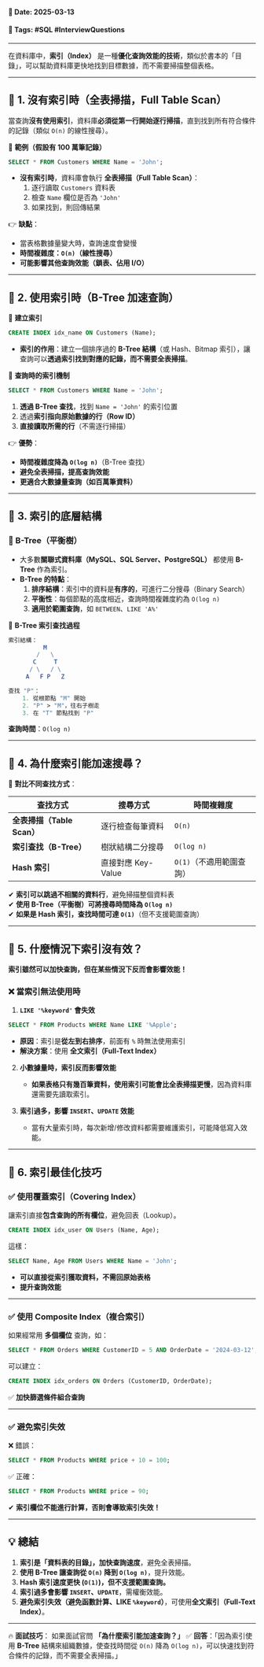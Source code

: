 #### 📅 **Date**: 2025-03-13

#### 🔖 **Tags**: #SQL #InterviewQuestions

---

在資料庫中，**索引（Index）** 是一種**優化查詢效能的技術**，類似於書本的「目錄」，可以幫助資料庫更快地找到目標數據，而不需要掃描整個表格。

---

## **📍 1. 沒有索引時（全表掃描，Full Table Scan）**

當查詢**沒有使用索引**，資料庫**必須從第一行開始逐行掃描**，直到找到所有符合條件的記錄（類似 `O(n)` 的線性搜尋）。

🔹 **範例（假設有 100 萬筆記錄）**

```sql
SELECT * FROM Customers WHERE Name = 'John';
```

- **沒有索引時**，資料庫會執行 **全表掃描（Full Table Scan）**：
    1. 逐行讀取 `Customers` 資料表
    2. 檢查 `Name` 欄位是否為 `'John'`
    3. 如果找到，則回傳結果

👉 **缺點**：
- 當表格數據量變大時，查詢速度會變慢
- **時間複雜度：`O(n)`（線性搜尋）**
- **可能影響其他查詢效能（鎖表、佔用 I/O）**

---

## **📍 2. 使用索引時（B-Tree 加速查詢）**

🔹 **建立索引**

```sql
CREATE INDEX idx_name ON Customers (Name);
```

- **索引的作用**：建立一個排序過的 **B-Tree 結構**（或 Hash、Bitmap 索引），讓查詢可以**透過索引找到對應的記錄，而不需要全表掃描**。

🔹 **查詢時的索引機制**

```sql
SELECT * FROM Customers WHERE Name = 'John';
```

1. **透過 B-Tree 查找**，找到 `Name = 'John'` 的索引位置
2. 透過**索引指向原始數據的行（Row ID）**
3. **直接讀取所需的行**（不需逐行掃描）

👉 **優勢**： 
- **時間複雜度降為 `O(log n)`**（B-Tree 查找）  
- **避免全表掃描，提高查詢效能**  
- **更適合大數據量查詢（如百萬筆資料）**

---

## **📍 3. 索引的底層結構**

### **🔹 B-Tree（平衡樹）**

- 大多數**關聯式資料庫（MySQL、SQL Server、PostgreSQL）** 都使用 **B-Tree** 作為索引。
- **B-Tree 的特點**：
    1. **排序結構**：索引中的資料是**有序的**，可進行二分搜尋（Binary Search）
    2. **平衡性**：每個節點的高度相近，查詢時間複雜度約為 `O(log n)`
    3. **適用於範圍查詢**，如 `BETWEEN`、`LIKE 'A%'`

🔹 **B-Tree 索引查找過程**

```mathematica
索引結構：
          M        
        /   \
       C     T    
      / \   / \ 
	 A   F P   Z 

查找 "P"： 
	1. 從根節點 "M" 開始 
	2. "P" > "M"，往右子樹走 
	3. 在 "T" 節點找到 "P"
```

**查詢時間**：`O(log n)`

---

## **📍 4. 為什麼索引能加速搜尋？**

🔹 **對比不同查找方式**：

|查找方式|搜尋方式|時間複雜度|
|---|---|---|
|**全表掃描（Table Scan）**|逐行檢查每筆資料|`O(n)`|
|**索引查找（B-Tree）**|樹狀結構二分搜尋|`O(log n)`|
|**Hash 索引**|直接對應 Key-Value|`O(1)`（不適用範圍查詢）|

✔ **索引可以跳過不相關的資料行**，避免掃描整個資料表  
✔ **使用 B-Tree（平衡樹）可將搜尋時間降為 `O(log n)`**  
✔ **如果是 Hash 索引，查找時間可達 `O(1)`**（但不支援範圍查詢）

---

## **📍 5. 什麼情況下索引沒有效？**

**索引雖然可以加快查詢，但在某些情況下反而會影響效能！**

### **❌ 當索引無法使用時**

1. **`LIKE '%keyword'` 會失效**

```sql
SELECT * FROM Products WHERE Name LIKE '%Apple';
```

- **原因**：索引是**從左到右排序**，前面有 `%` 時無法使用索引
- **解決方案**：使用 **全文索引（Full-Text Index）**

2. **小數據量時，索引反而影響效能**

	- **如果表格只有幾百筆資料，使用索引可能會比全表掃描更慢**，因為資料庫還需要先讀取索引。

3. **索引過多，影響 `INSERT`、`UPDATE` 效能**

	- 當有大量索引時，每次新增/修改資料都需要維護索引，可能降低寫入效能。

---

## **📍 6. 索引最佳化技巧**

### **✅ 使用覆蓋索引（Covering Index）**

讓索引直接**包含查詢的所有欄位**，避免回表（Lookup）。

```sql
CREATE INDEX idx_user ON Users (Name, Age);
```

這樣：

```sql
SELECT Name, Age FROM Users WHERE Name = 'John';
```

- **可以直接從索引獲取資料，不需回原始表格**  
- **提升查詢效能**

---

### **✅ 使用 Composite Index（複合索引）**

如果經常用 **多個欄位** 查詢，如：

```sql
SELECT * FROM Orders WHERE CustomerID = 5 AND OrderDate = '2024-03-12';
```

可以建立：

```sql
CREATE INDEX idx_orders ON Orders (CustomerID, OrderDate);
```

✅ **加快篩選條件組合查詢**

---

### **✅ 避免索引失效**

❌ 錯誤：

```sql
SELECT * FROM Products WHERE price + 10 = 100;
```

✅ 正確：

```sql
SELECT * FROM Products WHERE price = 90;
```

✔ **索引欄位不能進行計算，否則會導致索引失效！**

---

## **💡 總結**

1. **索引是「資料表的目錄」，加快查詢速度**，避免全表掃描。  
2. **使用 B-Tree 讓查詢從 `O(n)` 降到 `O(log n)`**，提升效能。  
3. **Hash 索引速度更快 (`O(1)`)，但不支援範圍查詢。**  
4. **索引過多會影響 `INSERT`、`UPDATE`**，需權衡效能。  
5. **避免索引失效（避免函數計算、LIKE `%keyword`）**，可使用**全文索引（Full-Text Index）**。

---

🔥 **面試技巧**： 如果面試官問 **「為什麼索引能加速查詢？」** 
✅ **回答**：「因為索引使用 **B-Tree** 結構來組織數據，使查找時間從 `O(n)` 降為 `O(log n)`，可以快速找到符合條件的記錄，而不需要全表掃描。」
